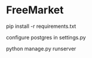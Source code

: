 # FreeMarket


pip install -r requirements.txt

configure postgres in settings.py

python manage.py runserver
